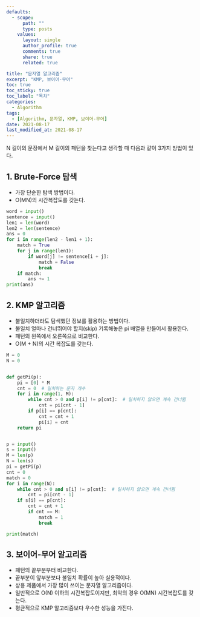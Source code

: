 ```yaml
---
defaults:
  - scope:
      path: ""
      type: posts
    values:
      layout: single
      author_profile: true
      comments: true
      share: true
      related: true

title: "문자열 알고리즘"
excerpt: "KMP, 보이어-무어"
toc: true
toc_sticky: true
toc_label: "목차"
categories:
  - Algorithm
tags:
  - [Algorithm, 문자열, KMP, 보이어-무어]
date: 2021-08-17
last_modified_at: 2021-08-17
---
```


N 길이의 문장에서 M 길이의 패턴을 찾는다고 생각할 때 다음과 같이 3가지 방법이 있다.

## 1. Brute-Force 탐색
- 가장 단순한 탐색 방법이다.
- O(MN)의 시간복잡도를 갖는다.

```python
word = input()
sentence = input()
len1 = len(word)
len2 = len(sentence)
ans = 0
for i in range(len2 - len1 + 1):
    match = True
    for j in range(len1):
        if word[j] != sentence[i + j]:
            match = False
            break
    if match:
        ans += 1
print(ans)
```

## 2. KMP 알고리즘
- 불일치하더라도 탐색했던 정보를 활용하는 방법이다.
- 불일치 얼마나 건너뛰어야 할지(skip) 기록해놓은 pi 배열을 만들어서 활용한다.
- 패턴의 왼쪽에서 오른쪽으로 비교한다.
- O(M + N)의 시간 복잡도를 갖는다.

```python
M = 0
N = 0


def getPi(p):
    pi = [0] * M
    cnt = 0  # 일치하는 문자 개수
    for i in range(1, M):
        while cnt > 0 and p[i] != p[cnt]:  # 일치하지 않으면 계속 건너뜀
            cnt = pi[cnt - 1]
        if p[i] == p[cnt]:
            cnt = cnt + 1
            pi[i] = cnt
    return pi


p = input()
s = input()
M = len(p)
N = len(s)
pi = getPi(p)
cnt = 0
match = 0
for i in range(N):
    while cnt > 0 and s[i] != p[cnt]:  # 일치하지 않으면 계속 건너뜀
        cnt = pi[cnt - 1]
    if s[i] == p[cnt]:
        cnt = cnt + 1
        if cnt == M:
            match = 1
            break

print(match)
```

## 3. 보이어-무어 알고리즘
- 패턴의 끝부분부터 비교한다.
- 끝부분이 앞부분보다 불일치 확률이 높아 실용적이다.
- 상용 제품에서 가장 많이 쓰이는 문자열 알고리즘이다.
- 일반적으로 O(N) 이하의 시간복잡도이지만, 최악의 경우 O(MN) 시간복잡도를 갖는다.
- 평균적으로 KMP 알고리즘보다 우수한 성능을 가진다.